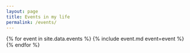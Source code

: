 ```yaml
---
layout: page
title: Events in my life
permalink: /events/
---
```

{% for event in site.data.events %}
{% include event.md event=event %}
{% endfor %}